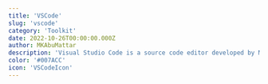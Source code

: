 ```yaml
---
title: 'VSCode'
slug: 'vscode'
category: 'Toolkit'
date: 2022-10-26T00:00:00.000Z
author: MKAbuMattar
description: 'Visual Studio Code is a source code editor developed by Microsoft for Windows, Linux and macOS.'
color: '#007ACC'
icon: 'VSCodeIcon'
---
```

